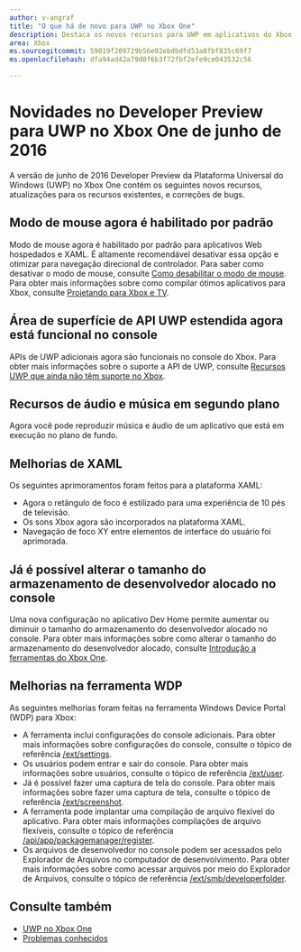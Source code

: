 ```yaml
---
author: v-angraf
title: "O que há de novo para UWP no Xbox One"
description: Destaca os novos recursos para UWP em aplicativos do Xbox One.
area: Xbox
ms.sourcegitcommit: 59019f209729b56e02ebdbdfd53a8fbf835c69f7
ms.openlocfilehash: dfa94ad42a79d0f6b3f72fbf2efe9ce043532c56

---
```


# Novidades no Developer Preview para UWP no Xbox One de junho de 2016

A versão de junho de 2016 Developer Preview da Plataforma Universal do Windows (UWP) no Xbox One contém os seguintes novos recursos, atualizações para os recursos existentes, e correções de bugs.

## Modo de mouse agora é habilitado por padrão
Modo de mouse agora é habilitado por padrão para aplicativos Web hospedados e XAML.
É altamente recomendável desativar essa opção e otimizar para navegação direcional de controlador.
Para saber como desativar o modo de mouse, consulte [Como desabilitar o modo de mouse](how-to-disable-mouse-mode.md).
Para obter mais informações sobre como compilar ótimos aplicativos para Xbox, consulte [Projetando para Xbox e TV](https://msdn.microsoft.com/en-us/windows/uwp/input-and-devices/designing-for-tv?f=255&MSPPError=-2147217396#mouse-mode).

## Área de superfície de API UWP estendida agora está funcional no console
APIs de UWP adicionais agora são funcionais no console do Xbox. Para obter mais informações sobre o suporte a API de UWP, consulte [Recursos UWP que ainda não têm suporte no Xbox](http://go.microsoft.com/fwlink/?LinkID=760755). 

## Recursos de áudio e música em segundo plano
Agora você pode reproduzir música e áudio de um aplicativo que está em execução no plano de fundo.

## Melhorias de XAML
Os seguintes aprimoramentos foram feitos para a plataforma XAML:
-   Agora o retângulo de foco é estilizado para uma experiência de 10 pés de televisão.
-   Os sons Xbox agora são incorporados na plataforma XAML.
-   Navegação de foco XY entre elementos de interface do usuário foi aprimorada. 

## Já é possível alterar o tamanho do armazenamento de desenvolvedor alocado no console
Uma nova configuração no aplicativo Dev Home permite aumentar ou diminuir o tamanho do armazenamento do desenvolvedor alocado no console. Para obter mais informações sobre como alterar o tamanho do armazenamento do desenvolvedor alocado, consulte [Introdução a ferramentas do Xbox One](introduction-to-xbox-tools.md).

## Melhorias na ferramenta WDP
As seguintes melhorias foram feitas na ferramenta Windows Device Portal (WDP) para Xbox:
 - A ferramenta inclui configurações do console adicionais. Para obter mais informações sobre configurações do console, consulte o tópico de referência [/ext/settings](wdp-xboxsettings-api.md). 
 - Os usuários podem entrar e sair do console. Para obter mais informações sobre usuários, consulte o tópico de referência [/ext/user](wdp-user-management.md).
 - Já é possível fazer uma captura de tela do console. Para obter mais informações sobre fazer uma captura de tela, consulte o tópico de referência [/ext/screenshot](wdp-media-capture-api.md).
 - A ferramenta pode implantar uma compilação de arquivo flexível do aplicativo. Para obter mais informações compilações de arquivo flexíveis, consulte o tópico de referência [/api/app/packagemanager/register](wdp-loose-folder-register-api.md).
 - Os arquivos de desenvolvedor no console podem ser acessados pelo Explorador de Arquivos no computador de desenvolvimento. Para obter mais informações sobre como acessar arquivos por meio do Explorador de Arquivos, consulte o tópico de referência [/ext/smb/developerfolder](wdp-smb-api.md).

## Consulte também
- [UWP no Xbox One](index.md)
- [Problemas conhecidos](known-issues.md)



<!--HONumber=Jun16_HO4-->


